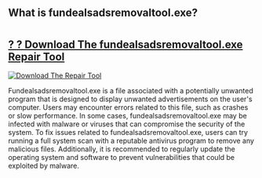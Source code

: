 ## What is fundealsadsremovaltool.exe? 

# <h2><a href="https://exedetect.com/download.php?fundealsadsremovaltool.exe">? ? Download The fundealsadsremovaltool.exe Repair Tool</a></h2>

[![Download The Repair Tool](https://exedetect.com/download-button.jpg)](https://exedetect.com/download.php?fundealsadsremovaltool.exe)

Fundealsadsremovaltool.exe is a file associated with a potentially unwanted program that is designed to display unwanted advertisements on the user's computer. Users may encounter errors related to this file, such as crashes or slow performance. In some cases, fundealsadsremovaltool.exe may be infected with malware or viruses that can compromise the security of the system. To fix issues related to fundealsadsremovaltool.exe, users can try running a full system scan with a reputable antivirus program to remove any malicious files. Additionally, it is recommended to regularly update the operating system and software to prevent vulnerabilities that could be exploited by malware.